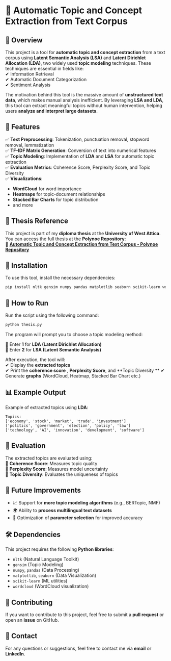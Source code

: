 # 📝 Automatic Topic and Concept Extraction from Text Corpus  

## 📖 Overview  
This project is a tool for **automatic topic and concept extraction** from a text corpus using **Latent Semantic Analysis (LSA)** and **Latent Dirichlet Allocation (LDA)**, two widely used **topic modeling** techniques. These techniques are essential in fields like:  
✔ Information Retrieval  
✔ Automatic Document Categorization  
✔ Sentiment Analysis  

The motivation behind this tool is the massive amount of **unstructured text data**, which makes manual analysis inefficient. By leveraging **LSA and LDA**, this tool can extract meaningful topics without human intervention, helping users **analyze and interpret large datasets**.  

## 🎯 Features  
✅ **Text Preprocessing**: Tokenization, punctuation removal, stopword removal, lemmatization  
✅ **TF-IDF Matrix Generation**: Conversion of text into numerical features  
✅ **Topic Modeling**: Implementation of **LDA** and **LSA** for automatic topic extraction  
✅ **Evaluation Metrics**: Coherence Score, Perplexity Score, and Topic Diversity  
✅ **Visualizations**:  
   - **WordCloud** for word importance  
   - **Heatmaps** for topic-document relationships  
   - **Stacked Bar Charts** for topic distribution
   - and more

## 📌 Thesis Reference  
This project is part of my **diploma thesis** at the **University of West Attica**. You can access the full thesis at the **Polynoe Repository**:  
📄 **[Automatic Topic and Concept Extraction from Text Corpus - Polynoe Repository](https://polynoe.lib.uniwa.gr/xmlui/handle/11400/8704)**  

## 🔧 Installation  
To use this tool, install the necessary dependencies:  

```bash
pip install nltk gensim numpy pandas matplotlib seaborn scikit-learn wordcloud
```

## 🚀 How to Run  
Run the script using the following command:  

```bash
python thesis.py
```

The program will prompt you to choose a topic modeling method:  

🔹 Enter **1** for **LDA (Latent Dirichlet Allocation)**  
🔹 Enter **2** for **LSA (Latent Semantic Analysis)**  

After execution, the tool will:  
✔ Display the **extracted topics**  
✔ Print the **coherence score**  , **Perplexity Score**, and **Topic Diversity ** 
✔ Generate **graphs** (WordCloud, Heatmap, Stacked Bar Chart etc.)  

## 📊 Example Output  
Example of extracted topics using **LDA**:  

```
Topics:
['economy', 'stock', 'market', 'trade', 'investment']  
['politics', 'government', 'election', 'policy', 'law']  
['technology', 'AI', 'innovation', 'development', 'software']  
```

## 🔬 Evaluation  
The extracted topics are evaluated using:  
📌 **Coherence Score**: Measures topic quality  
📌 **Perplexity Score**: Measures model uncertainty  
📌 **Topic Diversity**: Evaluates the uniqueness of topics  

## 📌 Future Improvements  
- 📈 Support for **more topic modeling algorithms** (e.g., BERTopic, NMF)  
- 🌍 Ability to **process multilingual text datasets**  
- 🎯 Optimization of **parameter selection** for improved accuracy  

## 🛠 Dependencies  
This project requires the following **Python libraries**:  

- `nltk` (Natural Language Toolkit)  
- `gensim` (Topic Modeling)  
- `numpy`, `pandas` (Data Processing)  
- `matplotlib`, `seaborn` (Data Visualization)  
- `scikit-learn` (ML utilities)  
- `wordcloud` (WordCloud visualization)  

## 🤝 Contributing  
If you want to contribute to this project, feel free to submit a **pull request** or open an **issue** on GitHub.  

## 📩 Contact  
For any questions or suggestions, feel free to contact me via **email** or **LinkedIn**.  

